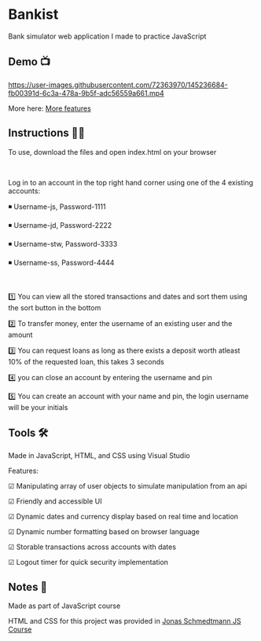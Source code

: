 # Bankist
<!-- Small Description -->
Bank simulator web application I made to practice JavaScript

<!-- Demo -->
## Demo 📺 ##

https://user-images.githubusercontent.com/72363970/145236684-fb00391d-6c3a-478a-9b5f-adc56559a661.mp4

More here: <a href="https://www.youtube.com/watch?v=wIo_5J_P6VA" target="_blank">More features</a>

<!-- How to play -->
## Instructions 👨‍🏫 ##

To use, download the files and open index.html on your browser

<br>

Log in to an account in the top right hand corner using one of the 4 existing accounts:

◾ Username-js, Password-1111

◾ Username-jd, Password-2222

◾ Username-stw, Password-3333

◾ Username-ss, Password-4444

<br>

1️⃣ You can view all the stored transactions and dates and sort them using the sort button in the bottom

2️⃣ To transfer money, enter the username of an existing user and the amount

3️⃣ You can request loans as long as there exists a deposit worth atleast 10% of the requested loan, this takes 3 seconds

4️⃣ you can close an account by entering the username and pin

5️⃣ You can create an account with your name and pin, the login username will be your initials

<!-- Features -->
## Tools  🛠 ##

Made in JavaScript, HTML, and CSS using Visual Studio

Features:
 
☑ Manipulating array of user objects to simulate manipulation from an api

☑ Friendly and accessible UI

☑ Dynamic dates and currency display based on real time and location

☑ Dynamic number formatting based on browser language

☑ Storable transactions across accounts with dates

☑ Logout timer for quick security implementation

<!-- Creds -->
## Notes 📝 ##

Made as part of JavaScript course

HTML and CSS for this project was provided in <a href="https://www.udemy.com/course/the-complete-javascript-course/" target="_blank">Jonas Schmedtmann JS Course</a>
